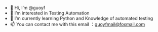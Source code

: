 - 👋 Hi, I’m @guoyf
- 👀 I’m interested in Testing Automation
- 🌱 I’m currently learning Python and Knowledge of automated testing
- 📫 You can contact me with this email ：guoyfmail@foxmail.com 

<!---
guoyfgit/guoyfgit is a ✨ special ✨ repository because its `README.md` (this file) appears on your GitHub profile.
You can click the Preview link to take a look at your changes.
--->
